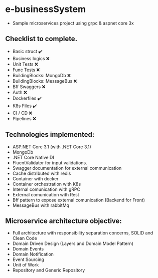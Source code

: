 # e-businessSystem
- Sample microservices project using grpc & aspnet core 3x

## Checklist to complete.

- Basic struct :heavy_check_mark:
- Business logics :x:
- Unit Tests :x:
- Func Tests :x:
- BuildingBlocks: MongoDb :x:
- BuildingBlocks: MessageBus :x:
- Bff Swaggers :x:
- Auth :x:
- Dockerfiles :heavy_check_mark:
- K8s Files :heavy_check_mark:
- CI / CD :x:
- Pipelines :x:

## Technologies implemented:

- ASP.NET Core 3.1 (with .NET Core 3.1)
- MongoDb
- .NET Core Native DI
- FluentValidator for input validations.
- Swagger documentation for external communication  
- Cache distributed with redis
- Container with docker
- Container orchestration with K8s
- Internal comunication with gRPC
- External comunication with Rest
- Bff pattern to expose external comunication (Backend for Front)
- MessageBus with rabbitMq

## Microservice architecture objective:

- Full architecture with responsibility separation concerns, SOLID and Clean Code
- Domain Driven Design (Layers and Domain Model Pattern)
- Domain Events
- Domain Notification
- Event Sourcing
- Unit of Work
- Repository and Generic Repository
